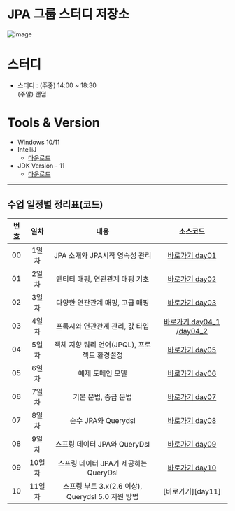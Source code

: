 # JPA 그룹 스터디 저장소

![image](https://github.com/LeeBG/JPA_Reapeat/assets/44068819/55239c0b-31fa-4ecc-8e49-188139a547b5)


# 스터디

- 스터디 : (주중) 14:00 ~ 18:30
  <br/> (주말) 랜덤

# Tools & Version

- Windows 10/11
- IntelliJ
  - [다운로드](https://www.jetbrains.com/ko-kr/idea/)
- JDK Version - 11
  - [다운로드](https://www.oracle.com/kr/java/technologies/javase/jdk11-archive-downloads.html)

---

## 수업 일정별 정리표(코드)

| 번호 |  일차  |          내용          |     소스코드      |
| :--: | :----: | :--------------------: | :---------------: |
|  00  | 1일차  |   JPA 소개와 JPA시작 영속성 관리      | [바로가기 day01](https://github.com/choiyuran/Study_JPA/tree/main/jpashop-API/src/main/java/jpabook/jpashop) |
|  01  | 2일차  |    엔티티 매핑, 연관관계 매핑 기초    | [바로가기 day02](https://github.com/choiyuran/Study_JPA/tree/main/day02_2/src/main/java/org/example/domain) |
|  02  | 3일차  |  다양한 연관관계 매핑, 고급 매핑      | [바로가기 day03](https://github.com/choiyuran/Study_JPA/tree/main/day03_Problem3/src/main/java/org/example) |
|  03  | 4일차  |  프록시와 연관관계 관리, 값 타입      | [바로가기 day04_1](https://github.com/choiyuran/Study_JPA/tree/main/day04_6/src/main/java/jpabook/jpashop/domain) /[day04_2](https://github.com/choiyuran/Study_JPA/tree/main/ex04-relationship-Mapping/src/main/java/org/example/Domain)|
|  04  | 5일차  |  객체 지향 쿼리 언어(JPQL), 프로젝트 환경설정 | [바로가기 day05](https://github.com/choiyuran/Study_JPA/tree/main/day05_subQuery/src/main/java/org/example) |
|  05  | 6일차  |  예제 도메인 모델                    | [바로가기 day06](https://github.com/choiyuran/Study_JPA/tree/main/datajpa3/src/main/java/study/datajpa) |
|  06  | 7일차  |  기본 문법, 중급 문법                | [바로가기 day07](https://github.com/choiyuran/Study_JPA/tree/main/querydsl/src/main/java/study/querydsl) |
|  07  | 8일차  |  순수 JPA와 Querydsl                | [바로가기 day08](https://github.com/choiyuran/Study_JPA/tree/main/querydsl/src/main/java/study/querydsl) |
|  08  | 9일차  |  스프링 데이터 JPA와 QueryDsl        | [바로가기 day09](https://github.com/choiyuran/Study_JPA/tree/main/querydsl2/src/main/java/study/querydsl) |
|  09  | 10일차 |  스프링 데이터 JPA가 제공하는 QueryDsl  | [바로가기 day10](https://github.com/choiyuran/Study_JPA/tree/main/querydsl3/src/main/java/study/querydsl) |
|  10  | 11일차 |  스프링 부트 3.x(2.6 이상), Querydsl 5.0 지원 방법   | [바로가기][day11] |




